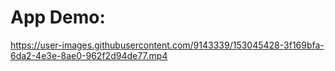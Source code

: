 # App Demo: <a name = "app"></a>

https://user-images.githubusercontent.com/9143339/153045428-3f169bfa-6da2-4e3e-8ae0-962f2d94de77.mp4